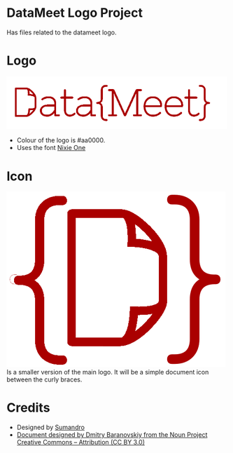 DataMeet Logo Project
====
Has files related to the datameet logo.


Logo
====
![DataMeet Logo](https://raw.githubusercontent.com/datameet/logo/master/datameet_logo_v.1.2.png)
- Colour of the logo is #aa0000.
- Uses the font [Nixie One](http://www.google.com/fonts/specimen/Nixie+One)


Icon
=====
![DataMeet Icon](https://raw.githubusercontent.com/datameet/logo/master/datameet_icon_v.1.2.png)
Is a smaller version of the main logo. It will be a simple document icon between the curly braces.


Credits
=======
- Designed by [Sumandro](http://ajantriks.net/)
- [Document designed by Dmitry Baranovskiy from the Noun Project Creative Commons – Attribution (CC BY 3.0)](http://thenounproject.com/term/document/5034/)

